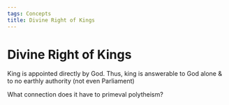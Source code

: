 ```yaml
---
tags: Concepts
title: Divine Right of Kings
---
```


# Divine Right of Kings
King is appointed directly by God. Thus, king is answerable to God alone & to no earthly authority (not even Parliament)


What connection does it have to primeval polytheism?